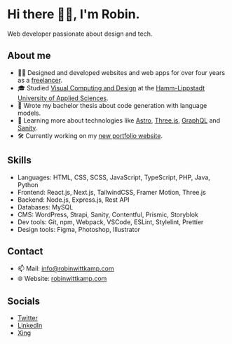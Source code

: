 # Hi there 👋🏻, I'm Robin.

Web developer passionate about design and tech.

## About me
- 👨‍💻 Designed and developed websites and web apps for over four years as a [freelancer](https://robinwittkamp.com).
- 🎓 Studied [Visual Computing and Design](https://www.hshl.de/en/studying/en-study-programs/en-bachelors-programs/en-visual-computing-and-design/) at the [Hamm-Lippstadt University of Applied Sciences](https://www.hshl.de/en/).
- 📖 Wrote my bachelor thesis about code generation with language models.
- 🌱 Learning more about technologies like [Astro](https://astro.build/), [Three.js](https://threejs.org/), [GraphQL](https://graphql.org/) and [Sanity](https://www.sanity.io/).
- 🛠️ Currently working on my [new portfolio website](https://github.com/robinwittkamp/robinwittkamp.com).

## Skills
- Languages: HTML, CSS, SCSS, JavaScript, TypeScript, PHP, Java, Python
- Frontend: React.js, Next.js, TailwindCSS, Framer Motion, Three.js
- Backend: Node.js, Express.js, Rest API
- Databases: MySQL
- CMS: WordPress, Strapi, Sanity, Contentful, Prismic, Storyblok
- Dev tools: Git, npm, Webpack, VSCode, ESLint, Stylelint, Prettier
- Design tools: Figma, Photoshop, Illustrator

## Contact
- 📫 Mail: [info@robinwittkamp.com](mailto:info@robinwittkamp.com)
- 🌐 Website: [robinwittkamp.com](https://robinwittkamp.com)

## Socials
- [Twitter](https://twitter.com/robinwittkamp)
- [LinkedIn](https://www.linkedin.com/in/robinwittkamp/)
- [Xing](https://www.xing.com/profile/Robin_Wittkamp2/)

<!--
**robinwittkamp/robinwittkamp** is a ✨ _special_ ✨ repository because its `README.md` (this file) appears on your GitHub profile.

Here are some ideas to get you started:

- 🔭 I’m currently working on ...
- 🌱 I’m currently learning ...
- 👯 I’m looking to collaborate on ...
- 🤔 I’m looking for help with ...
- 💬 Ask me about ...
- 📫 How to reach me: ...
- 😄 Pronouns: ...
- ⚡ Fun fact: ...
-->
